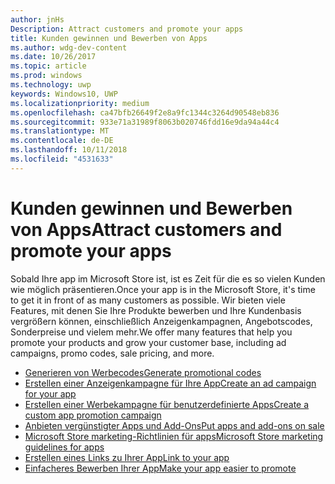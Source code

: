 ```yaml
---
author: jnHs
Description: Attract customers and promote your apps
title: Kunden gewinnen und Bewerben von Apps
ms.author: wdg-dev-content
ms.date: 10/26/2017
ms.topic: article
ms.prod: windows
ms.technology: uwp
keywords: Windows10, UWP
ms.localizationpriority: medium
ms.openlocfilehash: ca47bfb26649f2e8a9fc1344c3264d90548eb836
ms.sourcegitcommit: 933e71a31989f8063b020746fdd16e9da94a44c4
ms.translationtype: MT
ms.contentlocale: de-DE
ms.lasthandoff: 10/11/2018
ms.locfileid: "4531633"
---
```

# <a name="attract-customers-and-promote-your-apps"></a><span data-ttu-id="5cdaf-103">Kunden gewinnen und Bewerben von Apps</span><span class="sxs-lookup"><span data-stu-id="5cdaf-103">Attract customers and promote your apps</span></span>

<span data-ttu-id="5cdaf-104">Sobald Ihre app im Microsoft Store ist, ist es Zeit für die es so vielen Kunden wie möglich präsentieren.</span><span class="sxs-lookup"><span data-stu-id="5cdaf-104">Once your app is in the Microsoft Store, it's time to get it in front of as many customers as possible.</span></span> <span data-ttu-id="5cdaf-105">Wir bieten viele Features, mit denen Sie Ihre Produkte bewerben und Ihre Kundenbasis vergrößern können, einschließlich Anzeigenkampagnen, Angebotscodes, Sonderpreise und vielem mehr.</span><span class="sxs-lookup"><span data-stu-id="5cdaf-105">We offer many features that help you promote your products and grow your customer base, including ad campaigns, promo codes, sale pricing, and more.</span></span>

-   [<span data-ttu-id="5cdaf-106">Generieren von Werbecodes</span><span class="sxs-lookup"><span data-stu-id="5cdaf-106">Generate promotional codes</span></span>](generate-promotional-codes.md)
-   [<span data-ttu-id="5cdaf-107">Erstellen einer Anzeigenkampagne für Ihre App</span><span class="sxs-lookup"><span data-stu-id="5cdaf-107">Create an ad campaign for your app</span></span>](create-an-ad-campaign-for-your-app.md)
-   [<span data-ttu-id="5cdaf-108">Erstellen einer Werbekampagne für benutzerdefinierte Apps</span><span class="sxs-lookup"><span data-stu-id="5cdaf-108">Create a custom app promotion campaign</span></span>](create-a-custom-app-promotion-campaign.md)
-   [<span data-ttu-id="5cdaf-109">Anbieten vergünstigter Apps und Add-Ons</span><span class="sxs-lookup"><span data-stu-id="5cdaf-109">Put apps and add-ons on sale</span></span>](put-apps-and-add-ons-on-sale.md)
-   [<span data-ttu-id="5cdaf-110">Microsoft Store marketing-Richtlinien für apps</span><span class="sxs-lookup"><span data-stu-id="5cdaf-110">Microsoft Store marketing guidelines for apps</span></span>](app-marketing-guidelines.md)
-   [<span data-ttu-id="5cdaf-111">Erstellen eines Links zu Ihrer App</span><span class="sxs-lookup"><span data-stu-id="5cdaf-111">Link to your app</span></span>](link-to-your-app.md)
-   [<span data-ttu-id="5cdaf-112">Einfacheres Bewerben Ihrer App</span><span class="sxs-lookup"><span data-stu-id="5cdaf-112">Make your app easier to promote</span></span>](make-your-app-easier-to-promote.md)

 

 
